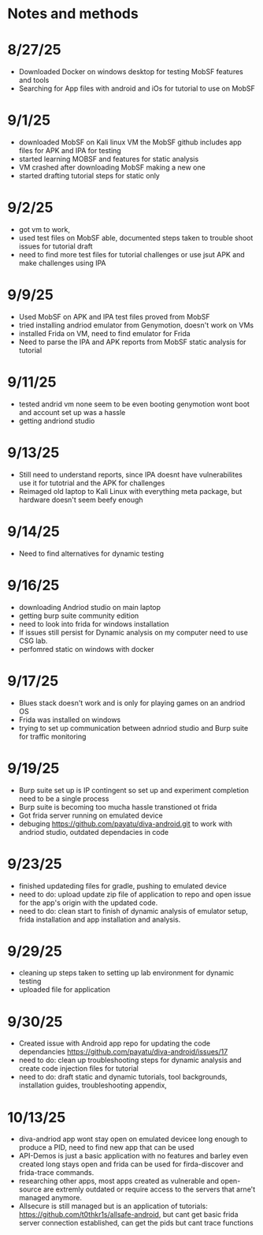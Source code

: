 # Notes and methods

# 8/27/25
* Downloaded Docker on windows desktop for testing MobSF features and tools
* Searching for App files with android and iOs  for tutorial to use on MobSF

# 9/1/25
* downloaded MobSF on Kali linux VM the MobSF github includes app files for APK and IPA for testing
* started learning MOBSF and features for static analysis 
* VM crashed after downloading MobSF making a new one
* started drafting tutorial steps for static only

# 9/2/25
* got vm to work, 
* used test files on MobSF able, documented steps taken to trouble shoot issues for tutorial draft
* need to find more test files for tutorial challenges or use jsut APK and make challenges using IPA

# 9/9/25
* Used MobSF on APK and IPA test files proved from MobSF
* tried installing andriod emulator from Genymotion, doesn't work on VMs
* installed Frida on VM, need to find emulator for Frida
* Need to parse the IPA and APK reports from MobSF static analysis for tutorial

# 9/11/25
* tested andrid vm none seem to be even booting genymotion wont boot and account set up was a hassle
* getting andriond studio

# 9/13/25
* Still need to understand reports, since IPA doesnt have vulnerabilites use it for tutotrial and the APK for challenges
* Reimaged old laptop to Kali Linux with everything meta package, but hardware doesn't seem beefy enough

# 9/14/25
* Need to find alternatives for dynamic testing

# 9/16/25
* downloading Andriod studio on main laptop
* getting burp suite community edition
* need to look into frida for windows installation
* If issues still persist for Dynamic analysis on  my computer need to use CSG lab.
* perfomred static on windows with docker

# 9/17/25
* Blues stack doesn't work and is only for playing games on an andriod OS
* Frida was installed on windows
* trying to set up communication between adnriod studio and Burp suite for traffic monitoring

# 9/19/25
* Burp suite set up is IP contingent so set up and experiment completion need to be a single process
* Burp suite is becoming too mucha  hassle transtioned ot frida
* Got frida server running on emulated device
* debuging https://github.com/payatu/diva-android.git to work with andriod studio, outdated dependacies in code

# 9/23/25
* finished updateding files for gradle, pushing to emulated device
* need to do: upload update zip file of application to repo and open issue for the app's origin with the updated code.
* need to do: clean start to finish of dynamic analysis of emulator setup, frida installation and app installation and analysis.

# 9/29/25
* cleaning up steps taken to setting up lab environment for dynamic testing
* uploaded file for application

# 9/30/25
* Created issue with Android app repo for updating the code dependancies
    https://github.com/payatu/diva-android/issues/17
* need to do: clean up troubleshooting steps for dynamic analysis and create code injection files for tutorial
* need to do: draft static and dynamic tutorials, tool backgrounds, installation guides, troubleshooting appendix, 

# 10/13/25
* diva-andriod app wont stay open on emulated devicee long enough to produce a PID, need to find new app that can be used
* API-Demos is just a basic application with no features and barley even created long stays open and frida can be used for firda-discover and frida-trace commands. 
* researching other apps, most apps created as vulnerable and open-source are extremly outdated or require access to the servers that arne't managed anymore.
* Allsecure is still managed but is an application of tutorials: https://github.com/t0thkr1s/allsafe-android, but cant get basic frida server connection established, can get the pids but cant trace functions

